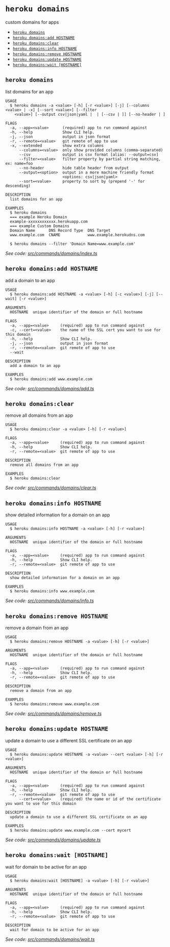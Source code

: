 `heroku domains`
================

custom domains for apps

* [`heroku domains`](#heroku-domains)
* [`heroku domains:add HOSTNAME`](#heroku-domainsadd-hostname)
* [`heroku domains:clear`](#heroku-domainsclear)
* [`heroku domains:info HOSTNAME`](#heroku-domainsinfo-hostname)
* [`heroku domains:remove HOSTNAME`](#heroku-domainsremove-hostname)
* [`heroku domains:update HOSTNAME`](#heroku-domainsupdate-hostname)
* [`heroku domains:wait [HOSTNAME]`](#heroku-domainswait-hostname)

## `heroku domains`

list domains for an app

```
USAGE
  $ heroku domains -a <value> [-h] [-r <value>] [-j] [--columns <value> | -x] [--sort <value>] [--filter
    <value>] [--output csv|json|yaml |  | [--csv | ]] [--no-header | ]

FLAGS
  -a, --app=<value>      (required) app to run command against
  -h, --help             Show CLI help.
  -j, --json             output in json format
  -r, --remote=<value>   git remote of app to use
  -x, --extended         show extra columns
      --columns=<value>  only show provided columns (comma-separated)
      --csv              output is csv format [alias: --output=csv]
      --filter=<value>   filter property by partial string matching, ex: name=foo
      --no-header        hide table header from output
      --output=<option>  output in a more machine friendly format
                         <options: csv|json|yaml>
      --sort=<value>     property to sort by (prepend '-' for descending)

DESCRIPTION
  list domains for an app

EXAMPLES
  $ heroku domains
  === example Heroku Domain
  example-xxxxxxxxxxxx.herokuapp.com
  === example Custom Domains
  Domain Name      DNS Record Type  DNS Target
  www.example.com  CNAME            www.example.herokudns.com

  $ heroku domains --filter 'Domain Name=www.example.com'
```

_See code: [src/commands/domains/index.ts](https://github.com/heroku/cli/blob/v10.11.0-beta.0/packages/cli/src/commands/domains/index.ts)_

## `heroku domains:add HOSTNAME`

add a domain to an app

```
USAGE
  $ heroku domains:add HOSTNAME -a <value> [-h] [-c <value>] [-j] [--wait] [-r <value>]

ARGUMENTS
  HOSTNAME  unique identifier of the domain or full hostname

FLAGS
  -a, --app=<value>     (required) app to run command against
  -c, --cert=<value>    the name of the SSL cert you want to use for this domain
  -h, --help            Show CLI help.
  -j, --json            output in json format
  -r, --remote=<value>  git remote of app to use
  --wait

DESCRIPTION
  add a domain to an app

EXAMPLES
  $ heroku domains:add www.example.com
```

_See code: [src/commands/domains/add.ts](https://github.com/heroku/cli/blob/v10.11.0-beta.0/packages/cli/src/commands/domains/add.ts)_

## `heroku domains:clear`

remove all domains from an app

```
USAGE
  $ heroku domains:clear -a <value> [-h] [-r <value>]

FLAGS
  -a, --app=<value>     (required) app to run command against
  -h, --help            Show CLI help.
  -r, --remote=<value>  git remote of app to use

DESCRIPTION
  remove all domains from an app

EXAMPLES
  $ heroku domains:clear
```

_See code: [src/commands/domains/clear.ts](https://github.com/heroku/cli/blob/v10.11.0-beta.0/packages/cli/src/commands/domains/clear.ts)_

## `heroku domains:info HOSTNAME`

show detailed information for a domain on an app

```
USAGE
  $ heroku domains:info HOSTNAME -a <value> [-h] [-r <value>]

ARGUMENTS
  HOSTNAME  unique identifier of the domain or full hostname

FLAGS
  -a, --app=<value>     (required) app to run command against
  -h, --help            Show CLI help.
  -r, --remote=<value>  git remote of app to use

DESCRIPTION
  show detailed information for a domain on an app

EXAMPLES
  $ heroku domains:info www.example.com
```

_See code: [src/commands/domains/info.ts](https://github.com/heroku/cli/blob/v10.11.0-beta.0/packages/cli/src/commands/domains/info.ts)_

## `heroku domains:remove HOSTNAME`

remove a domain from an app

```
USAGE
  $ heroku domains:remove HOSTNAME -a <value> [-h] [-r <value>]

ARGUMENTS
  HOSTNAME  unique identifier of the domain or full hostname

FLAGS
  -a, --app=<value>     (required) app to run command against
  -h, --help            Show CLI help.
  -r, --remote=<value>  git remote of app to use

DESCRIPTION
  remove a domain from an app

EXAMPLES
  $ heroku domains:remove www.example.com
```

_See code: [src/commands/domains/remove.ts](https://github.com/heroku/cli/blob/v10.11.0-beta.0/packages/cli/src/commands/domains/remove.ts)_

## `heroku domains:update HOSTNAME`

update a domain to use a different SSL certificate on an app

```
USAGE
  $ heroku domains:update HOSTNAME -a <value> --cert <value> [-h] [-r <value>]

ARGUMENTS
  HOSTNAME  unique identifier of the domain or full hostname

FLAGS
  -a, --app=<value>     (required) app to run command against
  -h, --help            Show CLI help.
  -r, --remote=<value>  git remote of app to use
      --cert=<value>    (required) the name or id of the certificate you want to use for this domain

DESCRIPTION
  update a domain to use a different SSL certificate on an app

EXAMPLES
  $ heroku domains:update www.example.com --cert mycert
```

_See code: [src/commands/domains/update.ts](https://github.com/heroku/cli/blob/v10.11.0-beta.0/packages/cli/src/commands/domains/update.ts)_

## `heroku domains:wait [HOSTNAME]`

wait for domain to be active for an app

```
USAGE
  $ heroku domains:wait [HOSTNAME] -a <value> [-h] [-r <value>]

ARGUMENTS
  HOSTNAME  unique identifier of the domain or full hostname

FLAGS
  -a, --app=<value>     (required) app to run command against
  -h, --help            Show CLI help.
  -r, --remote=<value>  git remote of app to use

DESCRIPTION
  wait for domain to be active for an app
```

_See code: [src/commands/domains/wait.ts](https://github.com/heroku/cli/blob/v10.11.0-beta.0/packages/cli/src/commands/domains/wait.ts)_
